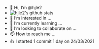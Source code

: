- 👋 Hi, I’m @hjle2
- ![hjle2's github stats](https://github-readme-stats.vercel.app/api?username=hjle2&show_icons=true&theme=merko)
- 👀 I’m interested in ...
- 🌱 I’m currently learning ...
- 💞️ I’m looking to collaborate on ...
- 📫 How to reach me ...
- 👍 I started 1 commit 1 day on 24/03/2021

<!---
hjle2/hjle2 is a ✨ special ✨ repository because its `README.md` (this file) appears on your GitHub profile.
You can click the Preview link to take a look at your changes.
--->
